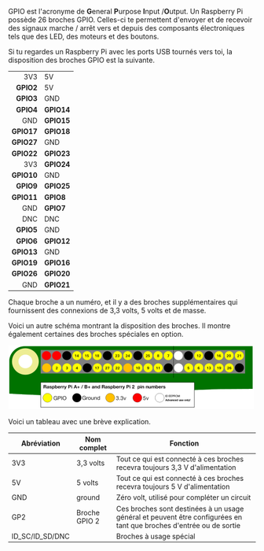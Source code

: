 GPIO est l'acronyme de **G**eneral **P**urpose **I**nput /**O**utput. Un Raspberry Pi possède 26 broches GPIO. Celles-ci te permettent d'envoyer et de recevoir des signaux marche / arrêt vers et depuis des composants électroniques tels que des LED, des moteurs et des boutons.

Si tu regardes un Raspberry Pi avec les ports USB tournés vers toi, la disposition des broches GPIO est la suivante.

|            |            |
| ----------:|:---------- |
|        3V3 | 5V         |
|  **GPIO2** | 5V         |
|  **GPIO3** | GND        |
|  **GPIO4** | **GPIO14** |
|        GND | **GPIO15** |
| **GPIO17** | **GPIO18** |
| **GPIO27** | GND        |
| **GPIO22** | **GPIO23** |
|        3V3 | **GPIO24** |
| **GPIO10** | GND        |
|  **GPIO9** | **GPIO25** |
| **GPIO11** | **GPIO8**  |
|        GND | **GPIO7**  |
|        DNC | DNC        |
|  **GPIO5** | GND        |
|  **GPIO6** | **GPIO12** |
| **GPIO13** | GND        |
| **GPIO19** | **GPIO16** |
| **GPIO26** | **GPIO20** |
|        GND | **GPIO21** |

Chaque broche a un numéro, et il y a des broches supplémentaires qui fournissent des connexions de 3,3 volts, 5 volts et de masse.

Voici un autre schéma montrant la disposition des broches. Il montre également certaines des broches spéciales en option.

![brochage](images/pinout.png)

Voici un tableau avec une brève explication.

| Abréviation           | Nom complet   | Fonction                                                                                                            |
| --------------------- | ------------- | ------------------------------------------------------------------------------------------------------------------- |
| 3V3                   | 3,3 volts     | Tout ce qui est connecté à ces broches recevra toujours 3,3 V d'alimentation                                        |
| 5V                    | 5 volts       | Tout ce qui est connecté à ces broches recevra toujours 5 V d'alimentation                                          |
| GND                   | ground        | Zéro volt, utilisé pour compléter un circuit                                                                        |
| GP2                   | Broche GPIO 2 | Ces broches sont destinées à un usage général et peuvent être configurées en tant que broches d'entrée ou de sortie |
| ID_SC/ID_SD/DNC |               | Broches à usage spécial                                                                                             |
